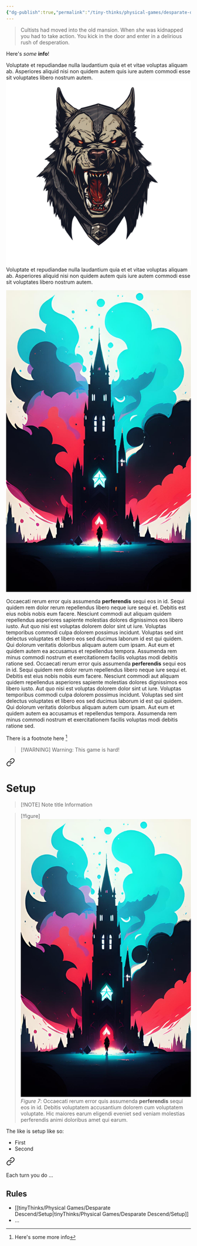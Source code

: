 ```yaml
---
{"dg-publish":true,"permalink":"/tiny-thinks/physical-games/desparate-descend/desparate-descend/"}
---
```



> Cultists had moved into the old mansion. When *she* was kidnapped you had to take action. You kick in the door and enter in a delirious rush of desperation.

Here's *some* **info**!

Voluptate et repudiandae nulla laudantium quia et et vitae voluptas aliquam ab. Asperiores aliquid nisi non quidem autem quis iure autem commodi esse sit voluptates libero nostrum autem. 
![guarddog-transparant.png](/img/user/guarddog-transparant.png)Voluptate et repudiandae nulla laudantium quia et et vitae voluptas aliquam ab. Asperiores aliquid nisi non quidem autem quis iure autem commodi esse sit voluptates libero nostrum autem. 


![castle.jpg|right|200](/img/user/castle.jpg)

Occaecati rerum error quis assumenda **perferendis** sequi eos in id. Sequi quidem rem dolor rerum repellendus libero neque iure sequi et. Debitis est eius nobis nobis eum facere. Nesciunt commodi aut aliquam quidem repellendus asperiores sapiente molestias dolores dignissimos eos libero iusto. Aut quo nisi est voluptas dolorem dolor sint ut iure. Voluptas temporibus commodi culpa dolorem possimus incidunt. Voluptas sed sint delectus voluptates et libero eos sed ducimus laborum id est qui quidem. Qui dolorum veritatis doloribus aliquam autem cum ipsam. Aut eum et quidem autem ea accusamus et repellendus tempora. Assumenda rem minus commodi nostrum et exercitationem facilis voluptas modi debitis ratione sed. Occaecati rerum error quis assumenda **perferendis** sequi eos in id. Sequi quidem rem dolor rerum repellendus libero neque iure sequi et. Debitis est eius nobis nobis eum facere. Nesciunt commodi aut aliquam quidem repellendus asperiores sapiente molestias dolores dignissimos eos libero iusto. Aut quo nisi est voluptas dolorem dolor sint ut iure. Voluptas temporibus commodi culpa dolorem possimus incidunt. Voluptas sed sint delectus voluptates et libero eos sed ducimus laborum id est qui quidem. Qui dolorum veritatis doloribus aliquam autem cum ipsam. Aut eum et quidem autem ea accusamus et repellendus tempora. Assumenda rem minus commodi nostrum et exercitationem facilis voluptas modi debitis ratione sed. 

There is a footnote here [^1]

> [!WARNING] Warning: This game is hard!


<div class="transclusion internal-embed is-loaded"><a class="markdown-embed-link" href="/tiny-thinks/physical-games/desparate-descend/setup/" aria-label="Open link"><svg xmlns="http://www.w3.org/2000/svg" width="24" height="24" viewBox="0 0 24 24" fill="none" stroke="currentColor" stroke-width="2" stroke-linecap="round" stroke-linejoin="round" class="svg-icon lucide-link"><path d="M10 13a5 5 0 0 0 7.54.54l3-3a5 5 0 0 0-7.07-7.07l-1.72 1.71"></path><path d="M14 11a5 5 0 0 0-7.54-.54l-3 3a5 5 0 0 0 7.07 7.07l1.71-1.71"></path></svg></a><div class="markdown-embed">

<div class="markdown-embed-title">

# Setup

</div>




> [!NOTE] Note title
> Information

> [!figure] ![castle.jpg|50%](/img/user/castle.jpg)
> *Figure 7*: Occaecati rerum error quis assumenda **perferendis** sequi eos in id. Debitis voluptatem accusantium dolorem cum voluptatem voluptate. Hic maiores earum eligendi eveniet sed veniam molestias perferendis animi doloribus amet qui earum. 

The like is setup like so:
- First
- Second

</div></div>



<div class="transclusion internal-embed is-loaded"><a class="markdown-embed-link" href="/tiny-thinks/physical-games/desparate-descend/how-to-play/" aria-label="Open link"><svg xmlns="http://www.w3.org/2000/svg" width="24" height="24" viewBox="0 0 24 24" fill="none" stroke="currentColor" stroke-width="2" stroke-linecap="round" stroke-linejoin="round" class="svg-icon lucide-link"><path d="M10 13a5 5 0 0 0 7.54.54l3-3a5 5 0 0 0-7.07-7.07l-1.72 1.71"></path><path d="M14 11a5 5 0 0 0-7.54-.54l-3 3a5 5 0 0 0 7.07 7.07l1.71-1.71"></path></svg></a><div class="markdown-embed">




Each turn you do ...

</div></div>


## Rules
- [[tinyThinks/Physical Games/Desparate Descend/Setup\|tinyThinks/Physical Games/Desparate Descend/Setup]]
- ...


[^1]: Here's some more info